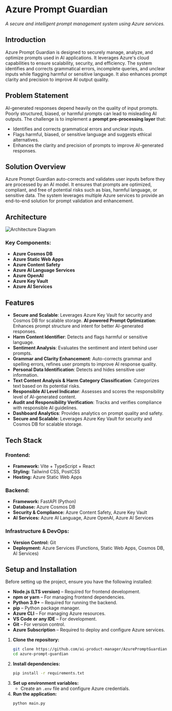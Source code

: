 # **Azure Prompt Guardian**  
*A secure and intelligent prompt management system using Azure services.*

## **Introduction**
Azure Prompt Guardian is designed to securely manage, analyze, and optimize prompts used in AI applications. It leverages Azure's cloud capabilities to ensure scalability, security, and efficiency. The system identifies and corrects grammatical errors, incomplete queries, and unclear inputs while flagging harmful or sensitive language. It also enhances prompt clarity and precision to improve AI output quality.

## **Problem Statement**
AI-generated responses depend heavily on the quality of input prompts. Poorly structured, biased, or harmful prompts can lead to misleading AI outputs. The challenge is to implement a **prompt pre-processing layer** that:
- Identifies and corrects grammatical errors and unclear inputs.
- Flags harmful, biased, or sensitive language and suggests ethical alternatives.
- Enhances the clarity and precision of prompts to improve AI-generated responses.

## **Solution Overview**
Azure Prompt Guardian auto-corrects and validates user inputs before they are processed by an AI model. It ensures that prompts are optimized, compliant, and free of potential risks such as bias, harmful language, or sensitive data. The system leverages multiple Azure services to provide an end-to-end solution for prompt validation and enhancement.

## **Architecture**
![Architecture Diagram](link-to-diagram)

### **Key Components:**
- **Azure Cosmos DB** 
- **Azure Static Web Apps** 
- **Azure Content Safety** 
- **Azure AI Language Services** 
- **Azure OpenAI** 
- **Azure Key Vault** 
- **Azure AI Services** 

## **Features**

- **Secure and Scalable**: Leverages Azure Key Vault for security and Cosmos DB for scalable storage.
**AI powered Prompt Optimization**: Enhances prompt structure and intent for better AI-generated responses.
- **Harm Content Identifier**: Detects and flags harmful or sensitive language.
- **Sentiment Analysis**: Evaluates the sentiment and intent behind user prompts.
- **Grammar and Clarity Enhancement**: Auto-corrects grammar and spelling errors, refines user prompts to improve AI response quality.
- **Personal Data Identification**: Detects and hides sensitive user information.
- **Text Content Analysis & Harm Category Classification**: Categorizes text based on its potential risks.
- **Responsible AI Level Indicator**: Assesses and scores the responsibility level of AI-generated content.
- **Audit and Responsibility Verification**: Tracks and verifies compliance with responsible AI guidelines.
- **Dashboard Analytics**: Provides analytics on prompt quality and safety.
- **Secure and Scalable**: Leverages Azure Key Vault for security and Cosmos DB for scalable storage.

## **Tech Stack**

### **Frontend:**
- **Framework:** Vite + TypeScript + React
- **Styling:** Tailwind CSS, PostCSS
- **Hosting:** Azure Static Web Apps

### **Backend:**
- **Framework:** FastAPI (Python)
- **Database:** Azure Cosmos DB
- **Security & Compliance:** Azure Content Safety, Azure Key Vault
- **AI Services:** Azure AI Language, Azure OpenAI, Azure AI Services

### **Infrastructure & DevOps:**
- **Version Control:** Git 
- **Deployment:** Azure Services (Functions, Static Web Apps, Cosmos DB, AI Services)

## **Setup and Installation**
Before setting up the project, ensure you have the following installed:

- **Node.js (LTS version)** – Required for frontend development.
- **npm or yarn** – For managing frontend dependencies.
- **Python 3.9+** – Required for running the backend.
- **pip** – Python package manager.
- **Azure CLI** – For managing Azure resources.
- **VS Code or any IDE** – For development.
- **Git** – For version control.
- **Azure Subscription** – Required to deploy and configure Azure services.

1. **Clone the repository:**
   ```sh
   git clone https://github.com/ai-product-manager/AzurePromptGuardian
   cd azure-prompt-guardian
   ```
2. **Install dependencies:**
   ```sh
   pip install -r requirements.txt
   ```
3. **Set up environment variables:**
   - Create an `.env` file and configure Azure credentials.
4. **Run the application:**
   ```sh
   python main.py
   ```





